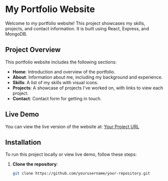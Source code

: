 # My Portfolio Website

Welcome to my portfolio website! This project showcases my skills, projects, and contact information. It is built using React, Express, and MongoDB.

## Project Overview

This portfolio website includes the following sections:
- **Home**: Introduction and overview of the portfolio.
- **About**: Information about me, including my background and experience.
- **Skills**: A list of my skills with visual icons.
- **Projects**: A showcase of projects I've worked on, with links to view each project.
- **Contact**: Contact form for getting in touch.

## Live Demo

You can view the live version of the website at: [Your Project URL](https://example.com)

## Installation

To run this project locally or view live demo, follow these steps:

1. **Clone the repository**:
   ```bash
   git clone https://github.com/yourusername/your-repository.git
